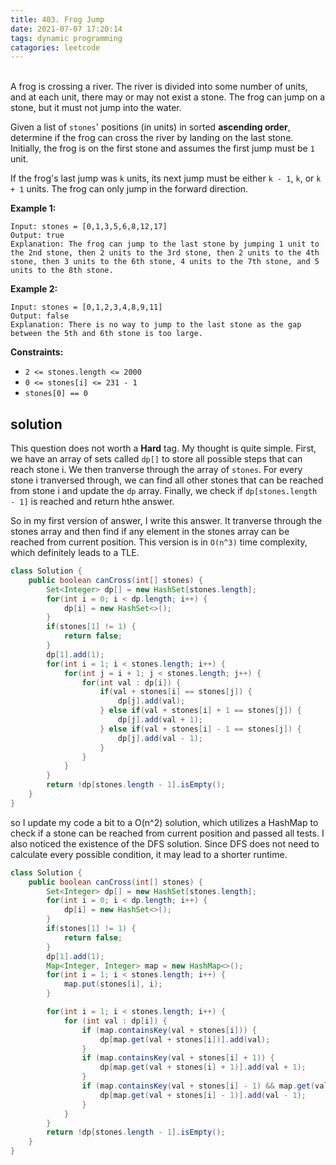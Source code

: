 ```yaml
---
title: 403. Frog Jump
date: 2021-07-07 17:20:14
tags: dynamic programming
catagories: leetcode
---
```

<br>
<!--more -->
A frog is crossing a river. The river is divided into some number of units, and at each unit, there may or may not exist a stone. The frog can jump on a stone, but it must not jump into the water.

Given a list of `stones`' positions (in units) in sorted **ascending order**, determine if the frog can cross the river by landing on the last stone. Initially, the frog is on the first stone and assumes the first jump must be `1` unit.

If the frog's last jump was `k` units, its next jump must be either `k - 1`, `k`, or `k + 1` units. The frog can only jump in the forward direction.

 

**Example 1:**

```
Input: stones = [0,1,3,5,6,8,12,17]
Output: true
Explanation: The frog can jump to the last stone by jumping 1 unit to the 2nd stone, then 2 units to the 3rd stone, then 2 units to the 4th stone, then 3 units to the 6th stone, 4 units to the 7th stone, and 5 units to the 8th stone.
```

**Example 2:**

```
Input: stones = [0,1,2,3,4,8,9,11]
Output: false
Explanation: There is no way to jump to the last stone as the gap between the 5th and 6th stone is too large.
```

 

**Constraints:**

- `2 <= stones.length <= 2000`
- `0 <= stones[i] <= 231 - 1`
- `stones[0] == 0`

## solution

This question does not worth a **Hard** tag. My thought is quite simple. First, we have an array of sets called `dp[]` to store all possible steps that can reach stone i. We then tranverse through the array of `stones`. For every stone i tranversed through, we can find all other stones that can be reached from stone i and update the `dp` array. Finally, we check if `dp[stones.length - 1]` is reached and return hthe answer.

So in my first version of answer, I write this answer. It tranverse through the stones array and then find if any element in the stones array can be reached from current position. This version is in `O(n^3)` time complexity, which definitely leads to a TLE.
``` Java
class Solution {
    public boolean canCross(int[] stones) {
        Set<Integer> dp[] = new HashSet[stones.length];
        for(int i = 0; i < dp.length; i++) {
            dp[i] = new HashSet<>();
        }
        if(stones[1] != 1) {
            return false;
        }
        dp[1].add(1);
        for(int i = 1; i < stones.length; i++) {
            for(int j = i + 1; j < stones.length; j++) {
                for(int val : dp[i]) {
                    if(val + stones[i] == stones[j]) {
                        dp[j].add(val);
                    } else if(val + stones[i] + 1 == stones[j]) {
                        dp[j].add(val + 1);
                    } else if(val + stones[i] - 1 == stones[j]) {
                        dp[j].add(val - 1);
                    }
                }
            }
        }
        return !dp[stones.length - 1].isEmpty();
    }
}
```
so I update my code a bit to a O(n^2) solution, which utilizes a HashMap to check if a stone can be reached from current position and passed all tests. I also noticed the existence of the DFS solution.  Since DFS does not need to calculate every possible condition, it may lead to a shorter runtime.  

```Java
class Solution {
    public boolean canCross(int[] stones) {
        Set<Integer> dp[] = new HashSet[stones.length];
        for(int i = 0; i < dp.length; i++) {
            dp[i] = new HashSet<>();
        }
        if(stones[1] != 1) {
            return false;
        }
        dp[1].add(1);
        Map<Integer, Integer> map = new HashMap<>();
        for(int i = 1; i < stones.length; i++) {
            map.put(stones[i], i);
        }

        for(int i = 1; i < stones.length; i++) {
            for (int val : dp[i]) {
                if (map.containsKey(val + stones[i])) {
                    dp[map.get(val + stones[i])].add(val);
                }
                if (map.containsKey(val + stones[i] + 1)) {
                    dp[map.get(val + stones[i] + 1)].add(val + 1);
                }
                if (map.containsKey(val + stones[i] - 1) && map.get(val + stones[i] - 1) > i) {
                    dp[map.get(val + stones[i] - 1)].add(val - 1);
                }
            }
        }
        return !dp[stones.length - 1].isEmpty();
    }
}
```